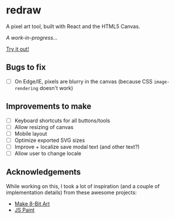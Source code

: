 # redraw

A pixel art tool, built with React and the HTML5 Canvas.

*A work-in-progress...*

[Try it out!](http://redraw.reidmitchell.net)

## Bugs to fix

- [ ] On Edge/IE, pixels are blurry in the canvas (because CSS `image-rendering` doesn't work)

## Improvements to make

- [ ] Keyboard shortcuts for all buttons/tools
- [ ] Allow resizing of canvas
- [ ] Mobile layout
- [ ] Optimize exported SVG sizes
- [ ] Improve + localize save modal text (and other text?)
- [ ] Allow user to change locale

## Acknowledgements

While working on this, I took a lot of inspiration (and a couple of implementation details) from these awesome projects:

- [Make 8-Bit Art](https://github.com/jennschiffer/make8bitart)
- [JS Paint](https://github.com/1j01/jspaint)
